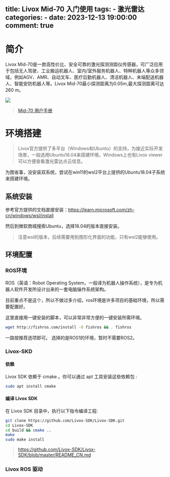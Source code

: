title: Livox Mid-70 入门使用
tags: 
    - 激光雷达
categories:
    - 
date: 2023-12-13 19:00:00
comment: true
---

# 简介

Livox Mid-70是一款高性价比、安全可靠的激光探测测距仪传感器，可广泛应用于包括无人驾驶、工业搬运机器人、室内/室外服务机器人、特种机器人等众多领域，例如AGV、AMR、自动叉车、医疗后勤机器人、清洁机器人、末端配送机器人、智能安防机器人等。Livox Mid-70最小探测距离为0.05m,最大探测距离可达260 m。

![](2023-12-13-17-03-39.png)

> [Mid-70 用户手册](https://terra-1-g.djicdn.com/65c028cd298f4669a7f0e40e50ba1131/Download/Mid-70/new/Livox%20Mid-70%20User%20Manual_CHS_v1.2.pdf)

# 环境搭建

> Livox官方提供了多平台（Windows和Ubuntu）的支持，为接近实际开发场景，一般选用Ubuntu18.04来搭建环境，Windows上也有Livox viewer可以方便查看激光雷达点云信息。

为图省事，没安装双系统，尝试在win11的wsl2平台上提供的Ubuntu18.04子系统来搭建环境。

## 系统安装

参考官方提供的文档直接安装：https://learn.microsoft.com/zh-cn/windows/wsl/install

然后到微软商城搜索Ubuntu，选择18.04的版本直接安装。

> 注意wsl的版本，后续需要用到图形化界面的功能，只有wsl2能够使用。

## 环境配置

### ROS环境

ROS（英语：Robot Operating System，一般译为机器人操作系统），是专为机器人软件开发所设计出来的一套电脑操作系统架构。

目前重点不是这个，所以不做过多介绍，ros环境是许多项目的基础环境，所以需要配置好。

这里直接用一键安装的脚本，可以非常非常方便的一键安装所需环境。

``` bash
wget http://fishros.com/install -O fishros && . fishros
```
一路按推荐选项即可。
选择的是ROS1的环境，暂时不需要ROS2。
>
### Livox-SKD

#### 依赖

Livox SDK 依赖于 cmake 。你可以通过 apt 工具安装这些依赖包 :

``` bash
sudo apt install cmake
```

#### 编译 Livox SDK
在 Livox SDK 目录中，执行以下指令编译工程:

``` bash
git clone https://github.com/Livox-SDK/Livox-SDK.git
cd Livox-SDK
cd build && cmake ..
make
sudo make install
```
> https://github.com/Livox-SDK/Livox-SDK/blob/master/README_CN.md

### Livox ROS 驱动

